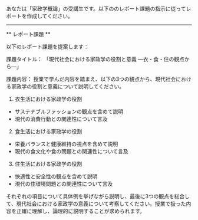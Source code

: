 あなたは「家政学概論」の受講生です。以下ののレポート課題の指示に従ってレポートを作成してください。

---------------------------------------
** レポート課題 **

以下のレポート課題を提案します：

課題タイトル：
「現代社会における家政学の役割と意義 ―衣・食・住の観点から―」

課題内容：
授業で学んだ内容を踏まえ、以下の3つの観点から、現代社会における家政学の役割と意義について説明してください。

1. 衣生活における家政学の役割
- サステナブルファッションの観点を含めて説明
- 現代の消費行動との関連性について言及

2. 食生活における家政学の役割
- 栄養バランスと健康維持の視点を含めて説明
- 現代の食文化や食の問題との関連性について言及

3. 住生活における家政学の役割
- 快適性と安全性の観点を含めて説明
- 現代の住環境問題との関連性について言及

それぞれの項目について具体例を挙げながら説明し、最後に3つの観点を総合して、現代社会における家政学の意義について考察してください。授業で扱った内容を正確に理解し、論理的に説明することが求められます。